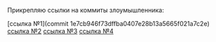Прикрепляю ссылки на коммиты злоумышленника:

[ссылка №1](commit 1e7cb946f73dffba0407e28b13a5665f021a7c2e)
[ссылка №2](1957676)
[ссылка №3](e05f239)
[ссылка №4](22ba0de)
